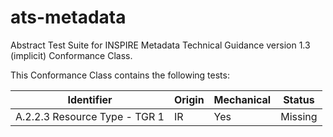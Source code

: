 ats-metadata
============

Abstract Test Suite for INSPIRE Metadata Technical Guidance version 1.3 (implicit) Conformance Class.

This Conformance Class contains the following tests:

| Identifier                        | Origin | Mechanical | Status   |
| --------------------------------- | ------ | ---------- | -------- |
| A.2.2.3 Resource Type - TGR 1     | IR     | Yes        | Missing  |

